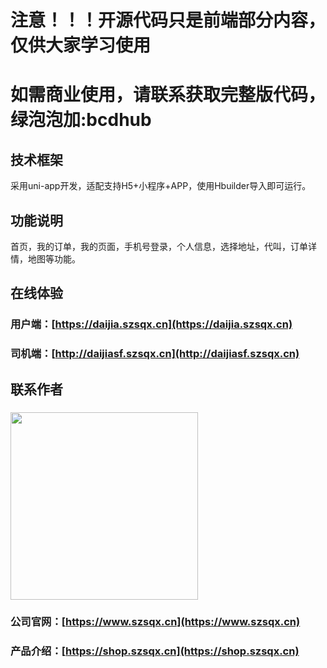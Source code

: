 
# 注意！！！开源代码只是前端部分内容，仅供大家学习使用
# 如需商业使用，请联系获取完整版代码，绿泡泡加:bcdhub

## 技术框架
采用uni-app开发，适配支持H5+小程序+APP，使用Hbuilder导入即可运行。

## 功能说明
首页，我的订单，我的页面，手机号登录，个人信息，选择地址，代叫，订单详情，地图等功能。

## 在线体验
### 用户端：[https://daijia.szsqx.cn](https://daijia.szsqx.cn)
### 司机端：[http://daijiasf.szsqx.cn](http://daijiasf.szsqx.cn)

## 联系作者
### <img src="https://shop.szsqx.cn/images/qrcode.jpg" width="300" height="300">

### 公司官网：[https://www.szsqx.cn](https://www.szsqx.cn)
### 产品介绍：[https://shop.szsqx.cn](https://shop.szsqx.cn)